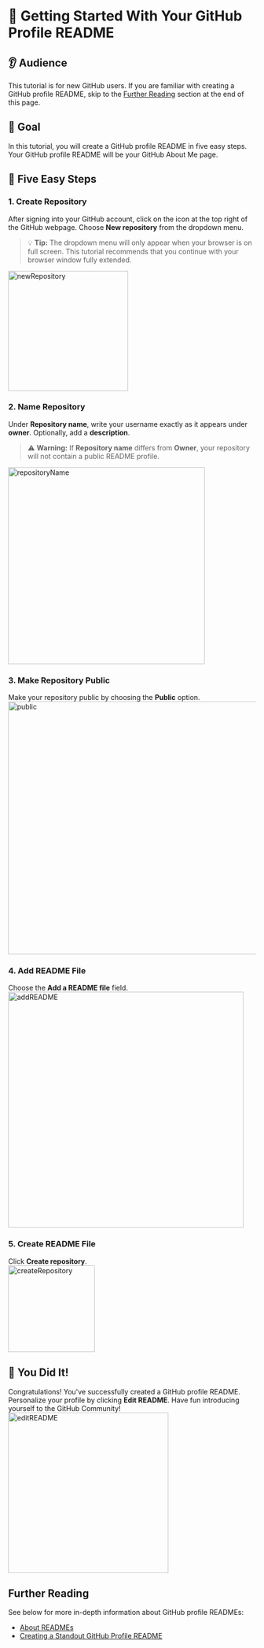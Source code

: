 # :checkered_flag: Getting Started With Your GitHub Profile README
## :ear: Audience 
This tutorial is for new GitHub users. If you are familiar with creating a GitHub profile README, skip to the [Further Reading](#further-reading) section at the end of this page.

## :dart: Goal 
In this tutorial, you will create a GitHub profile README in five easy steps. Your GitHub profile README will be your GitHub About Me page. 

## :footprints: Five Easy Steps 
### 1. Create Repository
After signing into your GitHub account, click on the <i class="fa fa-plus" aria-hidden="true"></i> icon at the top right of the GitHub webpage. Choose **New repository** from the dropdown menu.
> :bulb: **Tip:** The dropdown menu will only appear when your browser is on full screen. This tutorial recommends that you continue with your browser window fully extended.<br>
<img width="244" alt="newRepository" src="https://user-images.githubusercontent.com/41116726/129500454-264156f4-e9ae-46b1-aa25-b53c85bc98d4.png">

### 2. Name Repository  
Under **Repository name**, write your username exactly as it appears under **owner**. Optionally, add a **description**. 
> :warning: **Warning:** If **Repository name** differs from **Owner**, your repository will not contain a public README profile.<br>
<img width="400" alt="repositoryName" src="https://user-images.githubusercontent.com/41116726/129504735-d7cecef9-dc09-4c46-b901-0037d7ba2d18.png">

### 3. Make Repository Public
Make your repository public by choosing the **Public** option.<br>
<img width="514" alt="public" src="https://user-images.githubusercontent.com/41116726/129504008-f3c4d2c5-b781-4d79-a2a7-b9a7dacd2bf4.png">

### 4. Add README File   
Choose the **Add a README file** field.<br> 
<img width="479" alt="addREADME" src="https://user-images.githubusercontent.com/41116726/129504129-a81e8eab-39dc-47c7-95b3-e9346936fef5.png">

### 5. Create README File
Click **Create repository**.<br>
<img width="176" alt="createRepository" src="https://user-images.githubusercontent.com/41116726/129500459-36b162c7-4ef4-4677-9f38-40d398957bf5.png">

## :clap: You Did It!  
Congratulations! You've successfully created a GitHub profile README. Personalize your profile by clicking **Edit README**. Have fun introducing yourself to the GitHub Community!<br>
<img width="326" alt="editREADME" src="https://user-images.githubusercontent.com/41116726/129503434-76df1619-e19e-40e5-a6c6-687970a2cbca.png">

## Further Reading 
See below for more in-depth information about GitHub profile READMEs: 
- [About READMEs](https://docs.github.com/en/github/creating-cloning-and-archiving-repositories/creating-a-repository-on-github/about-readmes)
- [Creating a Standout GitHub Profile README](https://medium.com/bigcommerce-developer-blog/creating-a-standout-github-profile-readme-ee87f4320585)
